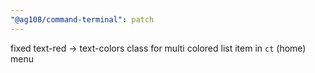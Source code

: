 ```yaml
---
"@ag108/command-terminal": patch
---
```


fixed text-red -> text-colors class for multi colored list item in `ct` (home) menu
